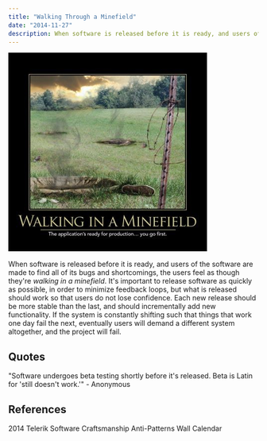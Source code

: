 ```yaml
---
title: "Walking Through a Minefield"
date: "2014-11-27"
description: When software is released before it is ready, and users of the software are made to find all of its bugs and shortcomings, the users feel as though they're walking in a minefield.
---
```


![Walking_In_a_Minefield_Aug_2014](images/walking-in-a-minefield-400x400.jpg)

When software is released before it is ready, and users of the software are made to find all of its bugs and shortcomings, the users feel as though they're _walking in a minefield_. It's important to release software as quickly as possible, in order to minimize feedback loops, but what is released should work so that users do not lose confidence. Each new release should be more stable than the last, and should incrementally add new functionality. If the system is constantly shifting such that things that work one day fail the next, eventually users will demand a different system altogether, and the project will fail.

## Quotes

"Software undergoes beta testing shortly before it's released. Beta is Latin for 'still doesn't work.'" - Anonymous

## References

2014 Telerik Software Craftsmanship Anti-Patterns Wall Calendar
